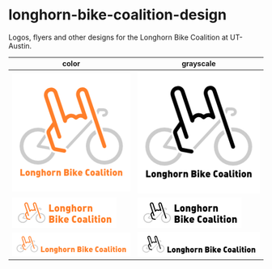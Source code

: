 longhorn-bike-coalition-design
==============================

Logos, flyers and other designs for the Longhorn Bike Coalition at UT-Austin.

| color | grayscale |
| -- | -- |
| ![square logo](https://raw.githubusercontent.com/claysmalley/longhorn-bike-coalition-design/master/png/logo-square.png) | ![square grayscale logo](https://raw.githubusercontent.com/claysmalley/longhorn-bike-coalition-design/master/png/logo-grayscale-square.png) |
| ![wide logo](https://raw.githubusercontent.com/claysmalley/longhorn-bike-coalition-design/master/png/logo-wide.png) | ![wide grayscale logo](https://raw.githubusercontent.com/claysmalley/longhorn-bike-coalition-design/master/png/logo-grayscale-wide.png) |
| ![wordmark](https://raw.githubusercontent.com/claysmalley/longhorn-bike-coalition-design/master/png/logo-wordmark.png) | ![grayscale wordmark](https://raw.githubusercontent.com/claysmalley/longhorn-bike-coalition-design/master/png/logo-grayscale-wordmark.png) |
